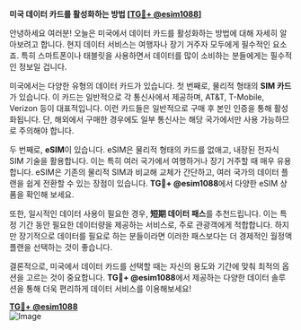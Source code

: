 **미국 데이터 카드를 활성화하는 방법 [[TG💪+ @esim1088](https://t.me/s/esim1088)]**

안녕하세요 여러분! 오늘은 미국에서 데이터 카드를 활성화하는 방법에 대해 자세히 알아보려고 합니다. 현지 데이터 서비스는 여행자나 장기 거주자 모두에게 필수적인 요소죠. 특히 스마트폰이나 태블릿을 사용하면서 데이터를 많이 소비하는 분들에게는 필수적인 정보일 겁니다.

미국에서는 다양한 유형의 데이터 카드가 있습니다. 첫 번째로, 물리적 형태의 **SIM 카드**가 있습니다. 이 카드는 일반적으로 각 통신사에서 제공하며, AT&T, T-Mobile, Verizon 등이 대표적입니다. 이런 카드들은 일반적으로 구매 후 본인 인증을 통해 활성화됩니다. 단, 해외에서 구매한 경우에도 일부 통신사는 해당 국가에서만 사용 가능하므로 주의해야 합니다.

두 번째로, **eSIM**이 있습니다. eSIM은 물리적 형태의 카드를 없애고, 내장된 전자식 SIM 기술을 활용합니다. 이는 특히 여러 국가에서 여행하거나 장기 거주할 때 매우 유용합니다. eSIM은 기존의 물리적 SIM과 비교해 교체가 간단하고, 여러 국가의 데이터 플랜을 쉽게 전환할 수 있는 장점이 있습니다. **TG💪+ @esim1088**에서 다양한 eSIM 상품을 확인해 보세요.

또한, 일시적인 데이터 사용이 필요한 경우, **短期 데이터 패스**를 추천드립니다. 이는 특정 기간 동안 필요한 데이터량을 제공하는 서비스로, 주로 관광객에게 적합합니다. 하지만 장기적으로 데이터를 필요로 하는 분들이라면 이러한 패스보다는 더 경제적인 월정액 플랜을 선택하는 것이 좋습니다.

결론적으로, 미국에서 데이터 카드를 선택할 때는 자신의 용도와 기간에 맞춰 최적의 옵션을 고르는 것이 중요합니다. **TG💪+ @esim1088**에서 제공하는 다양한 데이터 솔루션을 통해 더욱 편리하게 데이터 서비스를 이용해보세요!

**[TG💪+ @esim1088](https://t.me/s/esim1088)**  
![Image](https://i.postimg.cc/Y0z9fWf4/image.png)